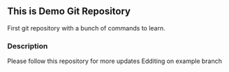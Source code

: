 ## This is Demo Git Repository
First git repository with a bunch of commands to learn.
### Description
Please follow this repository for more updates
Edditing on example branch
